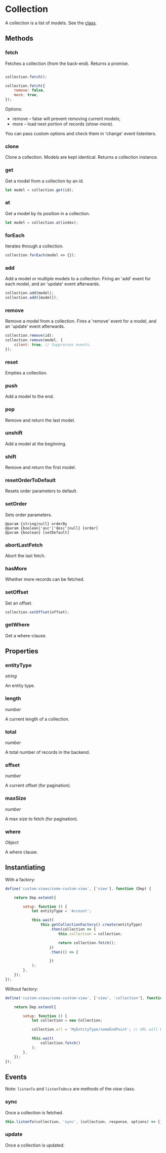 # Collection

A collection is a list of models. See the [class](https://github.com/espocrm/espocrm/blob/stable/client/src/collection.js).

## Methods

### fetch

Fetches a collection (from the back-end). Returns a promise.

```js

collection.fetch();

collection.fetch({
    remove: false,
    more: true,
});
```

Options:

* remove – false will prevent removing current models;
* more – load next portion of records (show-more).

You can pass custom options and check them in 'change' event listenters.

### clone

Clone a collection. Models are kept identical. Returns a collection instance.

### get

Get a model from a collection by an id.

```js
let model = collection.get(id);
```

### at

Get a model by its position in a collection.

```js
let model = collection.at(index);
```

### forEach

Iterates through a collection.

```js
collection.forEach(model => {});
```

### add

Add a model or multiple models to a collection. Firing an 'add' event for each model, and an 'update' event afterwards.

```js
collection.add(model);
collection.add([model]);
```

### remove

Remove a model from a collection. Fires a 'remove' event for a model, and an 'update' event afterwards.

```js
collection.remove(id);
collection.remove(model, {
    silent: true, // Suppresses events.
});
```

### reset

Empties a collection.

### push

Add a model to the end.

### pop

Remove and return the last model.

### unshift

Add a model at the beginning.

### shift

Remove and return the first model.

### resetOrderToDefault

Resets order parameters to default.

### setOrder

Sets order parameters.

```
@param {string|null} orderBy
@param {boolean|'asc'|'desc'|null} [order]
@param {boolean} [setDefault]
```

### abortLastFetch

Abort the last fetch.

### hasMore

Whether more records can be fetched.

### setOffset

Set an offset.

```js
collection.setOffset(offset);
```

### getWhere

Get a where-clause.

## Properties

### entityType

*string*

An entity type.

### length

*number*

A current length of a collection.

### total

*number*

A total number of records in the backend.

### offset

*number*

A current offset (for pagination).

### maxSize

*number*

A max size to fetch (for pagination).

### where

*Object*

A where clause.

## Instantiating

With a factory:

```js
define('custom:views/some-custom-view', ['view'], function (Dep) {

    return Dep.extend({

        setup: function () {
            let entityType = 'Account';

            this.wait(
                this.getCollectionFactory().create(entityType)
                    .then(collection => {
                        this.collection = collection;

                        return collection.fetch();
                    })
                    .then(() => {

                    })
            );
        },
    });
});
```

Without factory:

```js
define('custom:views/some-custom-view', ['view', 'collection'], function (Dep, Collection) {

    return Dep.extend({

        setup: function () {
            let collection = new Collection;

            collection.url = 'MyEntityType/someEndPoint'; // URL will be used when fetching

            this.wait(
                collection.fetch()
            );
        },
    });
});
```

## Events

Note: `listenTo` and `listenToOnce` are methods of the *view* class.

### sync

Once a collection is fetched.

```js
this.listenTo(collection, 'sync', (collection, response, options) => {});
```

### update

Once a collection is updated.
